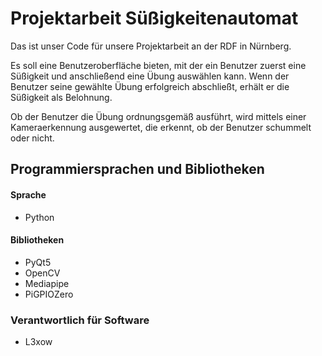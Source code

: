 # Projektarbeit Süßigkeitenautomat

Das ist unser Code für unsere Projektarbeit an der RDF in Nürnberg.

Es soll eine Benutzeroberfläche bieten, mit der ein Benutzer zuerst eine Süßigkeit und anschließend eine Übung auswählen kann.
Wenn der Benutzer seine gewählte Übung erfolgreich abschließt, erhält er die Süßigkeit als Belohnung. 

Ob der Benutzer die Übung ordnungsgemäß ausführt, wird mittels einer Kameraerkennung ausgewertet, die erkennt, ob der Benutzer schummelt oder nicht.

## Programmiersprachen und Bibliotheken

#### Sprache
- Python

#### Bibliotheken
- PyQt5 
- OpenCV 
- Mediapipe 
- PiGPIOZero



### Verantwortlich für Software 
  - L3xow
